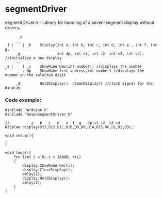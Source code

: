 # segmentDriver
 segmentDriver.h - Library for handling of a seven-segment display without drivers.

```
      _a
     __
_f |    | _b    Display(int a, int b, int c, int d, int e , int f, int g,
     _g                 int dp, int s1, int s2, int s3, int s4); //initialize a new display
     -- 
_e |    | _c    ShowNuberDec(int number); //displays the number    
     __ . dp    ShowNuber(int address,int number) //displays the number on the selected digit 
                   
     _d         HoldDisplay(), ClearDisplay() //clock signal for the display                           
```          

### Code example:
```
#include "Arduino.h"
#include "SevenSegmentDriver.h"
				
//	        a   b   c   d   e  f  g   dp s1 s2  s3 s4
Display display(D13,D12,D11,D10,D9,D8,D14,D15,D0,D1,D2,D3);

void setup(){

}

void loop(){
	for (int i = 0; i < 10000; ++i)
	{
		display.ShowNuberDec(i);
		display.ClearDisplay();
		delay(2);
		display.HoldDisplay();
		delay(2);		
	}
}
```
